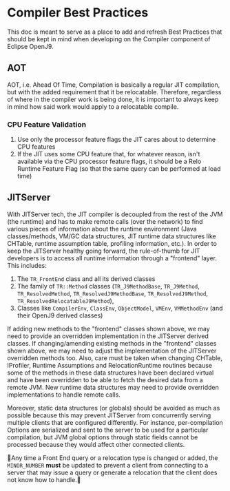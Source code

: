 <!--
Copyright (c) 2019, 2022 IBM Corp. and others

This program and the accompanying materials are made available under
the terms of the Eclipse Public License 2.0 which accompanies this
distribution and is available at https://www.eclipse.org/legal/epl-2.0/
or the Apache License, Version 2.0 which accompanies this distribution and
is available at https://www.apache.org/licenses/LICENSE-2.0.

This Source Code may also be made available under the following
Secondary Licenses when the conditions for such availability set
forth in the Eclipse Public License, v. 2.0 are satisfied: GNU
General Public License, version 2 with the GNU Classpath
Exception [1] and GNU General Public License, version 2 with the
OpenJDK Assembly Exception [2].

[1] https://www.gnu.org/software/classpath/license.html
[2] https://openjdk.org/legal/assembly-exception.html

SPDX-License-Identifier: EPL-2.0 OR Apache-2.0 OR GPL-2.0 WITH Classpath-exception-2.0 OR LicenseRef-GPL-2.0 WITH Assembly-exception
-->

# Compiler Best Practices
This doc is meant to serve as a place to add and refresh Best Practices
that should be kept in mind when developing on the Compiler component
of Eclipse OpenJ9.

## AOT
AOT, i.e. Ahead Of Time, Compilation is basically a regular JIT compilation,
but with the added requirement that it be relocatable. Therefore, regardless
of where in the compiler work is being done, it is important to always keep
in mind how said work would apply to a relocatable compile.

### CPU Feature Validation
1. Use only the processor feature flags the JIT cares about to determine CPU features
2. If the JIT uses some CPU feature that, for whatever reason, isn't available via 
the CPU processor feature flags, it should be a Relo Runtime Feature Flag (so that 
the same query can be performed at load time)

## JITServer
With JITServer tech, the JIT compiler is decoupled from the rest of the 
JVM (the runtime) and has to make remote calls (over the network) to find various
pieces of information about the runtime environment (Java classes/methods, 
VM/GC data structures, JIT runtime data structures like CHTable, runtime 
assumption table, profiling information, etc.).
In order to keep the JITServer healthy going forward, the rule-of-thumb for
JIT developers is to access all runtime information through a "frontend" layer. 
This includes:
1. The `TR_FrontEnd` class and all its derived classes
2. The family of `TR::Method` classes (`TR_J9MethodBase`, `TR_J9Method`,
`TR_ResolvedMethod`, `TR_ResolvedJ9MethodBase`, `TR_ResolvedJ9Method`, 
`TR_ResolvedRelocatableJ9Method`), 
3. Classes like `CompilerEnv`, `ClassEnv`, `ObjectModel`, `VMEnv`, 
`VMMethodEnv` (and their OpenJ9 derived classes)

If adding new methods to the "frontend" classes shown above, we may need to
provide an overridden implementation in the JITServer derived classes.
If changing/amending existing methods in the "frontend" classes shown above, 
we may need to adjust the implementation of the JITServer overridden methods too.
Also, care must be taken when changing CHTable, IProfiler, Runtime Assumptions and
RelocationRuntime routines because some of the methods in these data structures
have been declared virtual and have been overridden to be able to fetch the 
desired data from a remote JVM.
New runtime data structures may need to provide overridden implementations to
handle remote calls.

Moreover, static data structures (or globals) should be avoided as much as
possible because this may prevent JITServer from concurrently serving multiple
clients that are configured differently. For instance, per-compilation Options
are serialized and sent to the server to be used for a particular compilation, 
but JVM global options through static fields cannot be processed because they
would affect other connected clients.

:rotating_light:Any time a Front End query or a relocation type is changed or added,
the `MINOR_NUMBER` **must** be updated to prevent a client from connecting to a
server that may issue a query or generate a relocation that the client does not
know how to handle.:rotating_light:

